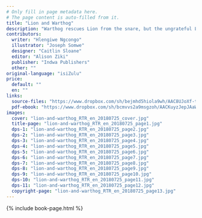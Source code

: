 ```yaml
---
# Only fill in page metadata here.
# The page content is auto-filled from it.
title: "Lion and Warthog"
description: "Warthog rescues Lion from the snare, but the ungrateful Lion now wants to eat Warthog. Luckily, clever Rabbit has a plan and he comes to Warthog’s rescue!"
contributors:
  writer: "Hlengiwe Ngcongo"
  illustrator: "Joseph Somwe"
  designer: "Caitlin Sloane"
  editor: "Alison Ziki"
  publisher: "Indwa Publishers"
  other: ""
original-language: "isiZulu"
price:
  default: ""
  en: ""
links:
  source-files: "https://www.dropbox.com/sh/bejmhd5hiola9wh/AAC8UJoXf-trqTSCzqBUErsza?dl=0"
  pdf-ebook: "https://www.dropbox.com/sh/bcmvvs2a9msgzoh/AACKuyzJepJAaWnC23oWEcxAa?dl=0"
images:
  cover: "lion-and-warthog_RTR_en_20180725_cover.jpg"
  title-page: "lion-and-warthog_RTR_en_20180725_page1.jpg"
  dps-1: "lion-and-warthog_RTR_en_20180725_page2.jpg"
  dps-2: "lion-and-warthog_RTR_en_20180725_page3.jpg"
  dps-3: "lion-and-warthog_RTR_en_20180725_page4.jpg"
  dps-4: "lion-and-warthog_RTR_en_20180725_page5.jpg"
  dps-5: "lion-and-warthog_RTR_en_20180725_page6.jpg"
  dps-6: "lion-and-warthog_RTR_en_20180725_page7.jpg"
  dps-7: "lion-and-warthog_RTR_en_20180725_page8.jpg"
  dps-8: "lion-and-warthog_RTR_en_20180725_page9.jpg"
  dps-9: "lion-and-warthog_RTR_en_20180725_page10.jpg"
  dps-10: "lion-and-warthog_RTR_en_20180725_page11.jpg"
  dps-11: "lion-and-warthog_RTR_en_20180725_page12.jpg"
  copyright-page: "lion-and-warthog_RTR_en_20180725_page13.jpg"
---
```


{% include book-page.html %}
